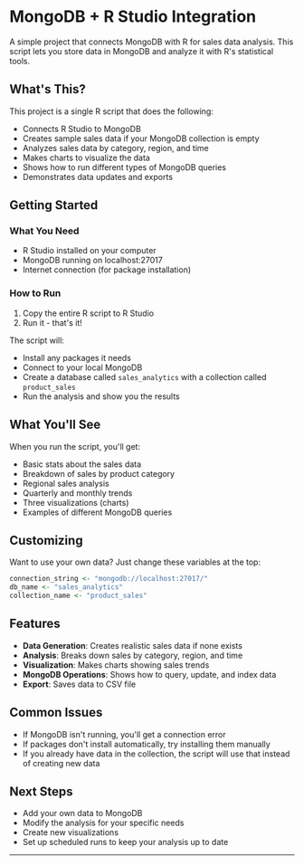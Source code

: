 # MongoDB + R Studio Integration

A simple project that connects MongoDB with R for sales data analysis. This script lets you store data in MongoDB and analyze it with R's statistical tools.

## What's This?

This project is a single R script that does the following:

- Connects R Studio to MongoDB
- Creates sample sales data if your MongoDB collection is empty
- Analyzes sales data by category, region, and time
- Makes charts to visualize the data
- Shows how to run different types of MongoDB queries
- Demonstrates data updates and exports

## Getting Started

### What You Need

- R Studio installed on your computer
- MongoDB running on localhost:27017
- Internet connection (for package installation)

### How to Run

1. Copy the entire R script to R Studio
2. Run it - that's it!

The script will:
- Install any packages it needs
- Connect to your local MongoDB 
- Create a database called `sales_analytics` with a collection called `product_sales`
- Run the analysis and show you the results

## What You'll See

When you run the script, you'll get:

- Basic stats about the sales data
- Breakdown of sales by product category
- Regional sales analysis
- Quarterly and monthly trends
- Three visualizations (charts)
- Examples of different MongoDB queries

## Customizing

Want to use your own data? Just change these variables at the top:

```r
connection_string <- "mongodb://localhost:27017/"
db_name <- "sales_analytics"
collection_name <- "product_sales"
```

## Features

- **Data Generation**: Creates realistic sales data if none exists
- **Analysis**: Breaks down sales by category, region, and time
- **Visualization**: Makes charts showing sales trends
- **MongoDB Operations**: Shows how to query, update, and index data
- **Export**: Saves data to CSV file

## Common Issues

- If MongoDB isn't running, you'll get a connection error
- If packages don't install automatically, try installing them manually
- If you already have data in the collection, the script will use that instead of creating new data

## Next Steps

- Add your own data to MongoDB
- Modify the analysis for your specific needs
- Create new visualizations
- Set up scheduled runs to keep your analysis up to date

---
